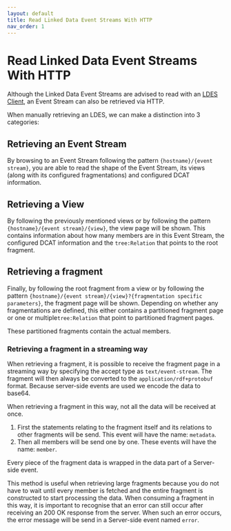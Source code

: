 ```yaml
---
layout: default
title: Read Linked Data Event Streams With HTTP
nav_order: 1
---
```


# Read Linked Data Event Streams With HTTP

Although the Linked Data Event Streams are advised to read with an [LDES Client](./ldes-client),
an Event Stream can also be retrieved via HTTP.

When manually retrieving an LDES, we can make a distinction into 3 categories:

## Retrieving an Event Stream

By browsing to an Event Stream following the pattern `{hostname}/{event stream}`,
you are able to read the shape of the Event Stream, its views 
(along with its configured fragmentations) and configured DCAT information.

## Retrieving a View

By following the previously mentioned views or by following the pattern `{hostname}/{event stream}/{view}`,
the view page will be shown. This contains information about how many members are in this Event Stream,
the configured DCAT information and the `tree:Relation` that points to the root fragment.

## Retrieving a fragment

Finally, by following the root fragment from a view or by following the pattern 
`{hostname}/{event stream}/{view}?{fragmentation specific parameters}`, the fragment page will be shown.
Depending on whether any fragmentations are defined, this either contains a partitioned fragment page
or one or multiple`tree:Relation` that point to partitioned fragment pages.

These partitioned fragments contain the actual members.

### Retrieving a fragment in a streaming way

When retrieving a fragment, it is possible to receive the fragment page in a streaming way by specifying the accept type as `text/event-stream`.
The fragment will then always be converted to the `application/rdf+protobuf` format.
Because server-side events are used we encode the data to base64.

When retrieving a fragment in this way, not all the data will be received at once.

1. First the statements relating to the fragment itself and its relations to other fragments will be send. This event will have the name: `metadata`.
2. Then all members will be send one by one. These events will have the name: `member`.

Every piece of the fragment data is wrapped in the data part of a Server-side event.

This method is useful when retrieving large fragments because you do not have to wait until every member is fetched and the entire fragment is constructed to start processing the data.
When consuming a fragment in this way, it is important to recognise that an error can still occur after receiving an 200 OK response from the server.
When such an error occurs, the error message will be send in a Server-side event named `error`.
